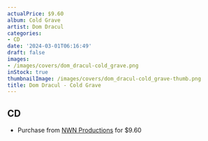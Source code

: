 ```yaml
---
actualPrice: $9.60
album: Cold Grave
artist: Dom Dracul
categories:
- CD
date: '2024-03-01T06:16:49'
draft: false
images:
- /images/covers/dom_dracul-cold_grave.png
inStock: true
thumbnailImage: /images/covers/dom_dracul-cold_grave-thumb.png
title: Dom Dracul - Cold Grave
---
```


## CD
* Purchase from [NWN Productions](http://shop.nwnprod.com/index.php?route=product/product&path=93&product_id=30583&sort=pd.name&order=ASC) for $9.60
